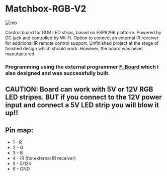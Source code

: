 # Matchbox-RGB-V2
![mb](https://github.com/DaiveeCZ/Matchbox-RGB-V2/assets/83717170/d4e7f362-ba71-4d0a-965f-4f5cbd774573)

Control board for RGB LED strips, based on ESP8266 platform. Powered by DC jack and controlled by Wi-Fi. Option to connect an external IR receiver for additional IR remote control support.
Unfinished project at the stage of finished design which should work. However, the board was never manufactured.

### Programming using the external programmer [F_Board](https://github.com/DaiveeCZ/F_Board-V1.1) which I also designed and was successfully built.

## CAUTION: Board can work with 5V or 12V RGB LED stripes. BUT if you connect to the 12V power input and connect a 5V LED strip you will blow it up!!

## Pin map:
- 1 - R
- 2 - G
- 3 - B
- 4 - IR (for external IR receiver)
- 5 - 5/12V
- 6 - GND


